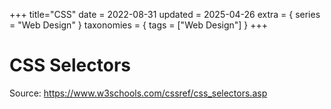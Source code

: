 +++
title="CSS"
date = 2022-08-31
updated = 2025-04-26
extra = { series = "Web Design" }
taxonomies = { tags = ["Web Design"] }
+++

# CSS Selectors

Source: <https://www.w3schools.com/cssref/css_selectors.asp>
